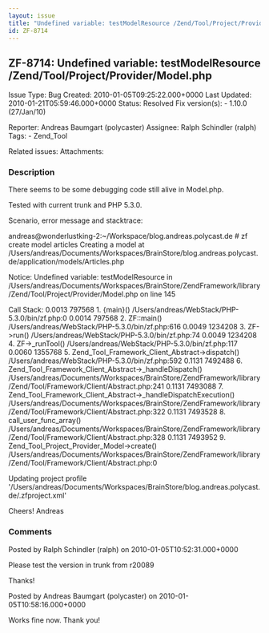 ```yaml
---
layout: issue
title: "Undefined variable: testModelResource /Zend/Tool/Project/Provider/Model.php"
id: ZF-8714
---
```


ZF-8714: Undefined variable: testModelResource /Zend/Tool/Project/Provider/Model.php
------------------------------------------------------------------------------------

 Issue Type: Bug Created: 2010-01-05T09:25:22.000+0000 Last Updated: 2010-01-21T05:59:46.000+0000 Status: Resolved Fix version(s): - 1.10.0 (27/Jan/10)
 
 Reporter:  Andreas Baumgart (polycaster)  Assignee:  Ralph Schindler (ralph)  Tags: - Zend\_Tool
 
 Related issues: 
 Attachments: 
### Description

There seems to be some debugging code still alive in Model.php.

Tested with current trunk and PHP 5.3.0.

Scenario, error message and stacktrace:

andreas@wonderlustking-2:~/Workspace/blog.andreas.polycast.de # zf create model articles Creating a model at /Users/andreas/Documents/Workspaces/BrainStore/blog.andreas.polycast.de/application/models/Articles.php

Notice: Undefined variable: testModelResource in /Users/andreas/Documents/Workspaces/BrainStore/ZendFramework/library/Zend/Tool/Project/Provider/Model.php on line 145

Call Stack: 0.0013 797568 1. {main}() /Users/andreas/WebStack/PHP-5.3.0/bin/zf.php:0 0.0014 797568 2. ZF::main() /Users/andreas/WebStack/PHP-5.3.0/bin/zf.php:616 0.0049 1234208 3. ZF->run() /Users/andreas/WebStack/PHP-5.3.0/bin/zf.php:74 0.0049 1234208 4. ZF->\_runTool() /Users/andreas/WebStack/PHP-5.3.0/bin/zf.php:117 0.0060 1355768 5. Zend\_Tool\_Framework\_Client\_Abstract->dispatch() /Users/andreas/WebStack/PHP-5.3.0/bin/zf.php:592 0.1131 7492488 6. Zend\_Tool\_Framework\_Client\_Abstract->\_handleDispatch() /Users/andreas/Documents/Workspaces/BrainStore/ZendFramework/library/Zend/Tool/Framework/Client/Abstract.php:241 0.1131 7493088 7. Zend\_Tool\_Framework\_Client\_Abstract->\_handleDispatchExecution() /Users/andreas/Documents/Workspaces/BrainStore/ZendFramework/library/Zend/Tool/Framework/Client/Abstract.php:322 0.1131 7493528 8. call\_user\_func\_array() /Users/andreas/Documents/Workspaces/BrainStore/ZendFramework/library/Zend/Tool/Framework/Client/Abstract.php:328 0.1131 7493952 9. Zend\_Tool\_Project\_Provider\_Model->create() /Users/andreas/Documents/Workspaces/BrainStore/ZendFramework/library/Zend/Tool/Framework/Client/Abstract.php:0

Updating project profile '/Users/andreas/Documents/Workspaces/BrainStore/blog.andreas.polycast.de/.zfproject.xml'

Cheers! Andreas

 

 

### Comments

Posted by Ralph Schindler (ralph) on 2010-01-05T10:52:31.000+0000

Please test the version in trunk from r20089

Thanks!

 

 

Posted by Andreas Baumgart (polycaster) on 2010-01-05T10:58:16.000+0000

Works fine now. Thank you!

 

 